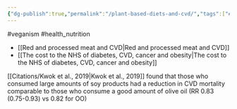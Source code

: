 ```yaml
---
{"dg-publish":true,"permalink":"/plant-based-diets-and-cvd/","tags":["#veganism","#health_nutrition"],"created":"2025-10-23T17:42:43.081+01:00","updated":"2025-10-23T18:06:08.657+01:00"}
---
```


#veganism #health_nutrition

- [[Red and processed meat and CVD\|Red and processed meat and CVD]]
- [[The cost to the NHS of diabetes, CVD, cancer and obesity\|The cost to the NHS of diabetes, CVD, cancer and obesity]]

[[Citations/Kwok et al., 2019\|Kwok et al., 2019]] found that those who consumed large amounts of soy products had a reduction in CVD mortality comparable to those who consume a good amount of olive oil (RR 0.83 (0.75-0.93) vs 0.82 for OO)